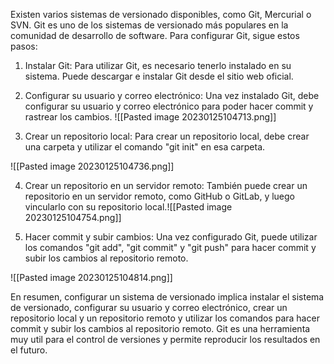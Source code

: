 Existen varios sistemas de versionado disponibles, como Git, Mercurial o SVN. Git es uno de los sistemas de versionado más populares en la comunidad de desarrollo de software. Para configurar Git, sigue estos pasos:

1.  Instalar Git: Para utilizar Git, es necesario tenerlo instalado en su sistema. Puede descargar e instalar Git desde el sitio web oficial.
    
2.  Configurar su usuario y correo electrónico: Una vez instalado Git, debe configurar su usuario y correo electrónico para poder hacer commit y rastrear los cambios.
![[Pasted image 20230125104713.png]]

3.  Crear un repositorio local: Para crear un repositorio local, debe crear una carpeta y utilizar el comando "git init" en esa carpeta.

![[Pasted image 20230125104736.png]]

4.  Crear un repositorio en un servidor remoto: También puede crear un repositorio en un servidor remoto, como GitHub o GitLab, y luego vincularlo con su repositorio local.![[Pasted image 20230125104754.png]]



6.  Hacer commit y subir cambios: Una vez configurado Git, puede utilizar los comandos "git add", "git commit" y "git push" para hacer commit y subir los cambios al repositorio remoto.

![[Pasted image 20230125104814.png]]


En resumen, configurar un sistema de versionado implica instalar el sistema de versionado, configurar su usuario y correo electrónico, crear un repositorio local y un repositorio remoto y utilizar los comandos para hacer commit y subir los cambios al repositorio remoto. Git es una herramienta muy util para el control de versiones y permite reproducir los resultados en el futuro.
